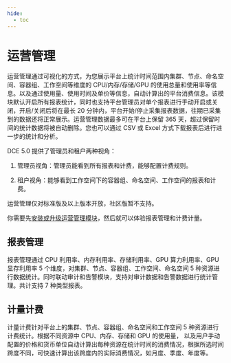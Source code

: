 ```yaml
---
hide:
  - toc
---
```


# 运营管理

运营管理通过可视化的方式，为您展示平台上统计时间范围内集群、节点、命名空间、容器组、工作空间等维度的 CPU/内存/存储/GPU 的使用总量和使用率等信息。以及通过使用量、使用时间及单价等信息，自动计算出的平台消费信息。该模块默认开启所有报表统计，同时也支持平台管理员对单个报表进行手动开启或关闭，开启/关闭后将在最长 20 分钟内，平台开始/停止采集报表数据，往期已采集到的数据还将正常展示。运营管理数据最多可在平台上保留 365 天，超过保留时间的统计数据将被自动删除。您也可以通过 CSV 或 Excel 方式下载报表后进行进一步的统计和分析。

DCE 5.0 提供了管理员和租户两种视角：

1. 管理员视角：管理员能看到所有报表和计费，能够配置计费规则。

1. 租户视角：能够看到工作空间下的容器组、命名空间、工作空间的报表和计费。

运营管理仅对标准版及以上版本开放，社区版暂不支持。

你需要先[安装或升级运营管理模块](./gmagpie-offline-install.md)，然后就可以体验报表管理和计费计量。

## 报表管理

报表管理通过 CPU 利用率、内存利用率、存储利用率、GPU 算力利用率、GPU 显存利用率 5 个维度，对集群、节点、容器组、工作空间、命名空间 5
种资源进行数据统计。同时联动审计和告警模块，支持对审计数据和告警数据进行统计管理。共计支持 7 种类型报表。

## 计量计费

计量计费针对平台上的集群、节点、容器组、命名空间和工作空间 5 种资源进行计费统计。根据不同资源中 CPU、内存、存储和 GPU 的使用量，
以及用户手动配置的价格和货币单位自动计算出每种资源在统计时间的消费情况，根据所选时间跨度不同，可快速计算出该跨度内的实际消费情况，如月度、季度、年度等。
